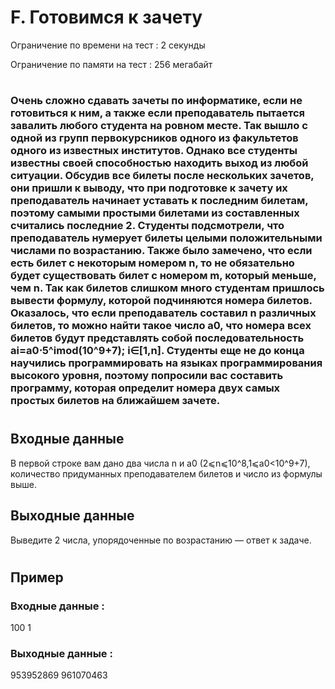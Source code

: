 # F. Готовимся к зачету
Ограничение по времени на тест : 2 секунды

Ограничение по памяти на тест : 256 мегабайт

#

### Очень сложно сдавать зачеты по информатике, если не готовиться к ним, а также если преподаватель пытается завалить любого студента на ровном месте. Так вышло с одной из групп первокурсников одного из факультетов одного из известных институтов. Однако все студенты известны своей способностью находить выход из любой ситуации. Обсудив все билеты после нескольких зачетов, они пришли к выводу, что при подготовке к зачету их преподаватель начинает уставать к последним билетам, поэтому самыми простыми билетами из составленных считались последние 2. Студенты подсмотрели, что преподаватель нумерует билеты целыми положительными числами по возрастанию. Также было замечено, что если есть билет с некоторым номером n, то не обязательно будет существовать билет с номером m, который меньше, чем n. Так как билетов слишком много студентам пришлось вывести формулу, которой подчиняются номера билетов. Оказалось, что если преподаватель составил n различных билетов, то можно найти такое число a0, что номера всех билетов будут представлять собой последовательность ai=a0⋅5^imod(10^9+7); i∈[1,n]. Студенты еще не до конца научились программировать на языках программирования высокого уровня, поэтому попросили вас составить программу, которая определит номера двух самых простых билетов на ближайшем зачете.

#

## Входные данные
В первой строке вам дано два числа n и a0 (2⩽n⩽10^8,1⩽a0<10^9+7), количество придуманных преподавателем билетов и число из формулы выше.

## Выходные данные
Выведите 2 числа, упорядоченные по возрастанию — ответ к задаче.

#

## Пример

### Входные данные :
100 1
### Выходные данные :
953952869 961070463